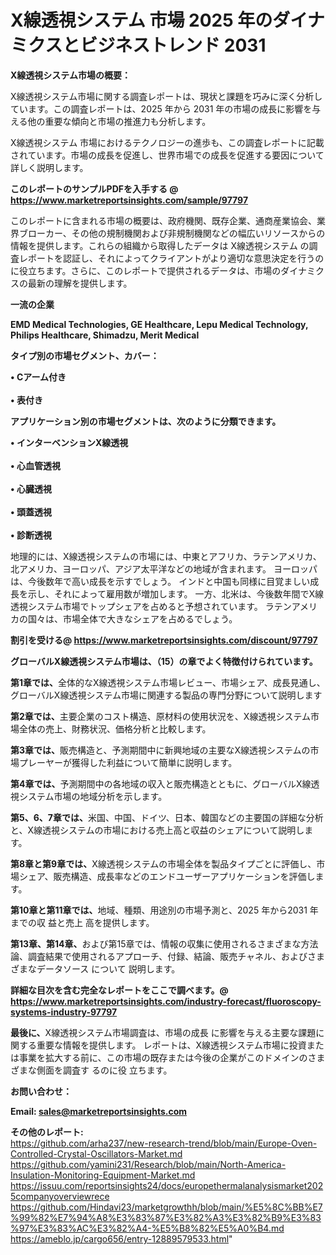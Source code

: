 # X線透視システム 市場 2025 年のダイナミクスとビジネストレンド 2031

<strong><b>X線透視システム市場の概要：</b></strong>

X線透視システム市場に関する調査レポートは、現状と課題を巧みに深く分析しています。この調査レポートは、2025 年から 2031 年の市場の成長に影響を与える他の重要な傾向と市場の推進力も分析します。

X線透視システム 市場におけるテクノロジーの進歩も、この調査レポートに記載されています。市場の成長を促進し、世界市場での成長を促進する要因について詳しく説明します。

<strong>このレポートのサンプルPDFを入手する @ <a href=https://www.marketreportsinsights.com/sample/97797>https://www.marketreportsinsights.com/sample/97797</a></strong>

このレポートに含まれる市場の概要は、政府機関、既存企業、通商産業協会、業界ブローカー、その他の規制機関および非規制機関などの幅広いリソースからの情報を提供します。これらの組織から取得したデータは X線透視システム の調査レポートを認証し、それによってクライアントがより適切な意思決定を行うのに役立ちます。さらに、このレポートで提供されるデータは、市場のダイナミクスの最新の理解を提供します。

<strong>一流の企業</strong>

<strong><b>EMD Medical Technologies, GE Healthcare, Lepu Medical Technology, Philips Healthcare, Shimadzu, Merit Medical</b></strong>

<strong><b>タイプ別の市場セグメント、カバー：</b></strong>

<strong>• Cアーム付き<br><br>• 表付き</strong>

<strong><b>アプリケーション別の市場セグメントは、次のように分類できます。</b></strong>

<strong>• インターベンションX線透視<br><br>• 心血管透視<br><br>• 心臓透視<br><br>• 頭蓋透視<br><br>• 診断透視</strong>

 地理的には、X線透視システムの市場には、中東とアフリカ、ラテンアメリカ、北アメリカ、ヨーロッパ、アジア太平洋などの地域が含まれます。 ヨーロッパは、今後数年で高い成長を示すでしょう。 インドと中国も同様に目覚ましい成長を示し、それによって雇用数が増加します。 一方、北米は、今後数年間でX線透視システム市場でトップシェアを占めると予想されています。 ラテンアメリカの国々は、市場全体で大きなシェアを占めるでしょう。

<strong>割引を受ける@ <a href=https://www.marketreportsinsights.com/discount/97797>https://www.marketreportsinsights.com/discount/97797</a></strong>

<strong><b>グローバルX線透視システム市場は、（15）の章でよく特徴付けられています。</b></strong>

<strong><b>第</b></strong><strong><b>1章では、</b></strong>全体的なX線透視システム市場レビュー、市場シェア、成長見通し、グローバルX線透視システム市場に関連する製品の専門分野について説明します

<strong><b>第2章では、</b></strong>主要企業のコスト構造、原材料の使用状況を、X線透視システム市場全体の売上、財務状況、価格分析と比較します。

<strong><b>第3章では、</b></strong>販売構造と、予測期間中に新興地域の主要なX線透視システムの市場プレーヤーが獲得した利益について簡単に説明します。

<strong><b>第4章では、</b></strong>予測期間中の各地域の収入と販売構造とともに、グローバルX線透視システム市場の地域分析を示します。

<strong><b>第5、6、7章では、</b></strong>米国、中国、ドイツ、日本、韓国などの主要国の詳細な分析と、X線透視システムの市場における売上高と収益のシェアについて説明します。

<strong><b>第8章と第9章では、</b></strong>X線透視システムの市場全体を製品タイプごとに評価し、市場シェア、販売構造、成長率などのエンドユーザーアプリケーションを評価します。

<strong><b>第10章と第11章では、</b></strong>地域、種類、用途別の市場予測と、2025 年から2031 年までの収 益と売上 高を提供します。

<strong><b>第13章、第14章、</b></strong>および第15章では、情報の収集に使用されるさまざまな方法論、調査結果で使用されるアプローチ、付録、結論、販売チャネル、およびさまざまなデータソース について 説明します。

<strong>詳細な目次を含む完全なレポートをここで調べます。@ <a href=https://www.marketreportsinsights.com/industry-forecast/fluoroscopy-systems-industry-97797>https://www.marketreportsinsights.com/industry-forecast/fluoroscopy-systems-industry-97797</a></strong>

<strong><b>最後に、</b></strong>X線透視システム市場調査は、市場の成長 に影響を</a>与える主要な課題に関する重要な情報を提供します。 レポートは、X線透視システム市場に投資または事業を拡大する前に、この市場の既存または今後の企業がこのドメインのさまざまな側面を調査す るのに役 立ちます。

<strong><b>お問い合わせ：</b></strong>

<strong>Email: </strong><a href=mailto:sales@marketreportsinsights.com><strong>sales@marketreportsinsights.com</strong></a>

<strong>その他のレポート:</strong>
<br>
<a href=https://github.com/arha237/new-research-trend/blob/main/Europe-Oven-Controlled-Crystal-Oscillators-Market.md>https://github.com/arha237/new-research-trend/blob/main/Europe-Oven-Controlled-Crystal-Oscillators-Market.md</a>
<br>
<a href=https://github.com/yamini231/Research/blob/main/North-America-Insulation-Monitoring-Equipment-Market.md>https://github.com/yamini231/Research/blob/main/North-America-Insulation-Monitoring-Equipment-Market.md</a>
<br>
<a href=https://issuu.com/reportsinsights24/docs/europethermalanalysismarket2025companyoverviewrece>https://issuu.com/reportsinsights24/docs/europethermalanalysismarket2025companyoverviewrece</a>
<br>
<a href=https://github.com/Hindavi23/marketgrowthh/blob/main/%E5%8C%BB%E7%99%82%E7%94%A8%E3%83%87%E3%82%A3%E3%82%B9%E3%83%97%E3%83%AC%E3%82%A4-%E5%B8%82%E5%A0%B4.md>https://github.com/Hindavi23/marketgrowthh/blob/main/%E5%8C%BB%E7%99%82%E7%94%A8%E3%83%87%E3%82%A3%E3%82%B9%E3%83%97%E3%83%AC%E3%82%A4-%E5%B8%82%E5%A0%B4.md</a>
<br>
<a href=https://ameblo.jp/cargo656/entry-12889579533.html>https://ameblo.jp/cargo656/entry-12889579533.html</a>"
